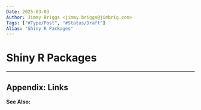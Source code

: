 ```yaml
---
Date: 2025-03-03
Author: Jimmy Briggs <jimmy.briggs@jimbrig.com>
Tags: ["#Type/Post", "#Status/Draft"]
Alias: "Shiny R Packages"
---
```


# Shiny R Packages

***

## Appendix: Links

**See Also:**


